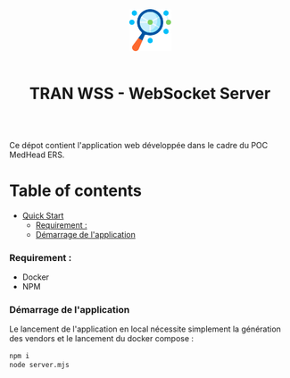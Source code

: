 <div align="center">
<img  width="75" src="project-icon.png" />
<br>
<br>
<h1>TRAN WSS - WebSocket Server</h1>
</div>

<br>
<br>

Ce dépot contient l'application web développée dans le cadre du POC MedHead ERS.

# Table of contents

- [Quick Start](#quick-start)
    - [Requirement :](#requirement-)
    - [Démarrage de l'application](#demarrage-de-lapplication)


### Requirement :

- Docker
- NPM

### Démarrage de l'application

Le lancement de l'application en local nécessite simplement la génération des vendors et le lancement du docker compose :

```shell
npm i
node server.mjs
```